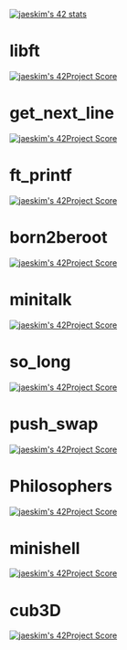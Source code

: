 [![jaeskim's 42 stats](https://badge42.herokuapp.com/api/stats/hkrifa)](https://github.com/JaeSeoKim/badge42)

# libft
[![jaeskim's 42Project Score](https://badge42.herokuapp.com/api/project/hkrifa/Libft)](https://github.com/JaeSeoKim/badge42) 
# get_next_line
[![jaeskim's 42Project Score](https://badge42.herokuapp.com/api/project/hkrifa/get_next_line)](https://github.com/JaeSeoKim/badge42)
# ft_printf
[![jaeskim's 42Project Score](https://badge42.herokuapp.com/api/project/hkrifa/ft_printf)](https://github.com/JaeSeoKim/badge42)
# born2beroot
[![jaeskim's 42Project Score](https://badge42.herokuapp.com/api/project/hkrifa/Born2beroot)](https://github.com/JaeSeoKim/badge42)
# minitalk
[![jaeskim's 42Project Score](https://badge42.herokuapp.com/api/project/hkrifa/minitalk)](https://github.com/JaeSeoKim/badge42)
# so_long
[![jaeskim's 42Project Score](https://badge42.herokuapp.com/api/project/hkrifa/so_long)](https://github.com/JaeSeoKim/badge42)
# push_swap
[![jaeskim's 42Project Score](https://badge42.herokuapp.com/api/project/hkrifa/push_swap)](https://github.com/JaeSeoKim/badge42)
# Philosophers
[![jaeskim's 42Project Score](https://badge42.herokuapp.com/api/project/hkrifa/Philosophers)](https://github.com/JaeSeoKim/badge42)
# minishell
[![jaeskim's 42Project Score](https://badge42.herokuapp.com/api/project/hkrifa/minishell)](https://github.com/JaeSeoKim/badge42)
# cub3D
[![jaeskim's 42Project Score](https://badge42.herokuapp.com/api/project/hkrifa/cub3D)](https://github.com/JaeSeoKim/badge42)
